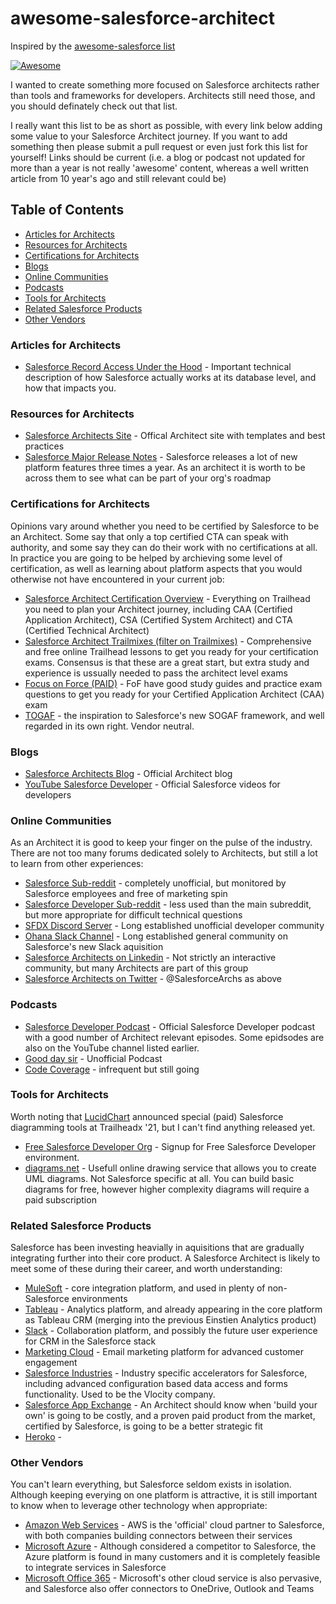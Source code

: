 # awesome-salesforce-architect
Inspired by the [awesome-salesforce list](https://github.com/mailtoharshit/awesome-salesforce)

[![Awesome](https://awesome.re/badge.svg)](https://awesome.re)

I wanted to create something more focused on Salesforce architects rather than tools and frameworks for developers. Architects still need those, and you should definately check out that list.

I really want this list to be as short as possible, with every link below adding some value to your Salesforce Architect journey. If you want to add something then please submit a pull request or even just fork this list for yourself! Links should be current (i.e. a blog or podcast not updated for more than a year is not really 'awesome' content, whereas a well written article from 10 year's ago and still relevant could be)

## Table of Contents
* [Articles for Architects](#articles-for-architects)
* [Resources for Architects](#resources-for-architects)
* [Certifications for Architects](#certifications-for-architects)
* [Blogs](#blogs)
* [Online Communities](#online-communities)
* [Podcasts](#podcasts)
* [Tools for Architects](#tools-for-architects)
* [Related Salesforce Products](#related-salesforce-products)
* [Other Vendors](#other-vendors)

### Articles for Architects
* [Salesforce Record Access Under the Hood](https://developer.salesforce.com/docs/atlas.en-us.salesforce_record_access_under_the_hood.meta/salesforce_record_access_under_the_hood/uth_preface.htm) - Important technical description of how Salesforce actually works at its database level, and how that impacts you.

### Resources for Architects
* [Salesforce Architects Site](https://architect.salesforce.com/) - Offical Architect site with templates and best practices
* [Salesforce Major Release Notes](https://help.salesforce.com/s/articleView?id=release-notes.salesforce_release_notes.htm) - Salesforce releases a lot of new platform features three times a year. As an architect it is worth to be across them to see what can be part of your org's roadmap


### Certifications for Architects
Opinions vary around whether you need to be certified by Salesforce to be an Architect. Some say that only a top certified CTA can speak with authority, and some say they can do their work with no certifications at all. In practice you are going to be helped by archieving some level of certification, as well as learning about platform aspects that you would otherwise not have encountered in your current job:

* [Salesforce Architect Certification Overview](https://trailhead.salesforce.com/credentials/architectoverview) - Everything on Trailhead you need to plan your Architect journey, including CAA (Certified Application Architect), CSA (Certified System Architect) and CTA (Certified Technical Architect)
* [Salesforce Architect Trailmixes (filter on Trailmixes)](https://trailhead.salesforce.com/en/search?keywords=architect) - Comprehensive and free online Trailhead lessons to get you ready for your certification exams. Consensus is that these are a great start, but extra study and experience is ussually needed to pass the architect level exams
* [Focus on Force (PAID)](https://focusonforce.com/salesforce-certifications/) - FoF have good study guides and practice exam questions to get you ready for your Certified Application Architect (CAA) exam
* [TOGAF](https://www.opengroup.org/togaf) - the inspiration to Salesforce's new SOGAF framework, and well regarded in its own right. Vendor neutral.

### Blogs
* [Salesforce Architects Blog](https://medium.com/salesforce-architects) - Official Architect blog 
* [YouTube Salesforce Developer](https://www.youtube.com/playlist?list=UUKORm8sxh3cheBpqs0akkhg) - Official Salesforce videos for developers

### Online Communities
As an Architect it is good to keep your finger on the pulse of the industry. There are not too many forums dedicated solely to Architects, but still a lot to learn from other experiences:

* [Salesforce Sub-reddit](https://www.reddit.com/r/salesforce/) - completely unofficial, but monitored by Salesforce employees and free of marketing spin
* [Salesforce Developer Sub-reddit](https://www.reddit.com/r/SalesforceDeveloper/) - less used than the main subreddit, but more appropriate for difficult technical questions
* [SFDX Discord Server](https://sfxd.github.io/) - Long established unofficial developer community
* [Ohana Slack Channel](https://meighanrockssf.com/2019/04/02/salesforce-ohana-slack/) - Long established general community on Salesforce's new Slack aquisition
* [Salesforce Architects on Linkedin](https://www.linkedin.com/showcase/salesforce-architects/) - Not strictly an interactive community, but many Architects are part of this group
* [Salesforce Architects on Twitter](https://twitter.com/SalesforceArchs) - @SalesforceArchs as above

### Podcasts
* [Salesforce Developer Podcast](https://developer.salesforce.com/podcast) - Official Salesforce Developer podcast with a good number of Architect relevant episodes. Some epidsodes are also on the YouTube channel listed earlier.
* [Good day sir](https://www.gooddaysirpodcast.com/episodes) - Unofficial Podcast
* [Code Coverage](https://podcasts.apple.com/au/podcast/code-coverage-salesforce-developer-podcast/id880831007) - infrequent but still going

### Tools for Architects
Worth noting that [LucidChart](https://www.lucidchart.com) announced special (paid) Salesforce diagramming tools at Trailheadx '21, but I can't find anything released yet.

* [Free Salesforce Developer Org](https://developer.salesforce.com/signup) - Signup for Free Salesforce Developer environment.
* [diagrams.net](https://www.diagrams.net) - Usefull online drawing service that allows you to create UML diagrams. Not Salesforce specific at all. You can build basic diagrams for free, however higher complexity diagrams will require a paid subscription

### Related Salesforce Products
Salesforce has been investing heavially in aquisitions that are gradually integrating further into their core product. A Salesforce Architect is likely to meet some of these during their career, and worth understanding:

* [MuleSoft](https://www.mulesoft.com) - core integration platform, and used in plenty of non-Salesforce environments
* [Tableau](https://www.tableau.com) - Analytics platform, and already appearing in the core platform as Tableau CRM (merging into the previous Einstien Analytics product)
* [Slack](https://slack.com) - Collaboration platform, and possibly the future user experience for CRM in the Salesforce stack
* [Marketing Cloud](https://www.salesforce.com/products/marketing-cloud/overview/) - Email marketing platform for advanced customer engagement
* [Salesforce Industries](https://www.salesforce.com/solutions/industries/) - Industry specific accelerators for Salesforce, including advanced configuration based data access and forms functionality. Used to be the Vlocity company.
* [Salesforce App Exchange](https://appexchange.salesforce.com/) - An Architect should know when 'build your own' is going to be costly, and a proven paid product from the market, certified by Salesforce, is going to be a better strategic fit
* [Heroko](https://www.heroku.com/) - 

### Other Vendors
You can't learn everything, but Salesforce seldom exists in isolation. Although keeping everying on one platform is attractive, it is still important to know when to leverage other technology when appropriate:

* [Amazon Web Services](https://aws.amazon.com/featured-partners/salesforce/) - AWS is the 'official' cloud partner to Salesforce, with both companies building connectors between their services
* [Microsoft Azure](https://azure.microsoft.com/) - Although considered a competitor to Salesforce, the Azure platform is found in many customers and it is completely feasible to integrate services in Salesforce
* [Microsoft Office 365](https://www.office.com/) - Microsoft's other cloud service is also pervasive, and Salesforce also offer connectors to OneDrive, Outlook and Teams
